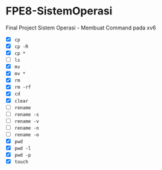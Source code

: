 # FPE8-SistemOperasi

Final Project Sistem Operasi - Membuat Command pada xv6

- [X] `cp`
- [X] `cp -R`
- [X] `cp *`
- [ ] `ls`
- [X] `mv`
- [X] `mv *`
- [X] `rm`
- [X] `rm -rf`
- [X] `cd`
- [X] `clear`
- [ ] `rename`
- [ ] `rename -s`
- [ ] `rename -v`
- [ ] `rename -n`
- [ ] `rename -o`
- [X] `pwd`
- [X] `pwd -l`
- [X] `pwd -p`
- [X] `touch`
